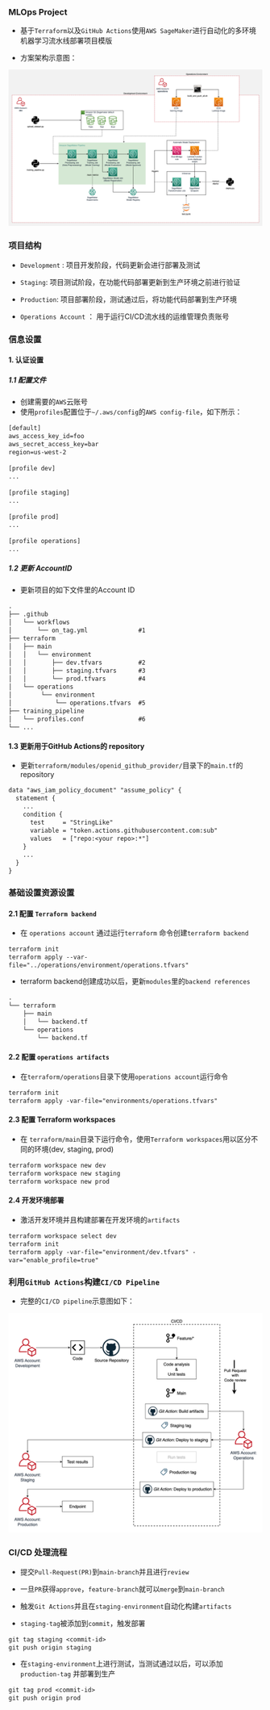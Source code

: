 ### MLOps Project

- 基于`Terraform`以及`GitHub Actions`使用`AWS SageMaker`进行自动化的多环境机器学习流水线部署项目模版

- 方案架构示意图：

![img_1.png](img_1.png)

### 项目结构

- `Development` : 项目开发阶段，代码更新会进行部署及测试

- `Staging`: 项目测试阶段，在功能代码部署更新到生产环境之前进行验证

- `Production`: 项目部署阶段，测试通过后，将功能代码部署到生产环境

- `Operations Account` ： 用于运行CI/CD流水线的运维管理负责账号

### 信息设置

#### 1. 认证设置

##### 1.1 配置文件

- 创建需要的`AWS`云账号
- 使用`profiles`配置位于`~/.aws/config`的`AWS config-file`，如下所示：

```
[default]
aws_access_key_id=foo
aws_secret_access_key=bar
region=us-west-2

[profile dev]
...

[profile staging]
...

[profile prod]
...

[profile operations]
...
```
##### 1.2 更新 AccountID
- 更新项目的如下文件里的Account ID
```
.
├── .github
│   └── workflows
│       └── on_tag.yml              #1
├── terraform
│   ├── main
│   │   └── environment
│   │       ├── dev.tfvars          #2
│   │       ├── staging.tfvars      #3
│   │       └── prod.tfvars         #4
│   └── operations
│        └── environment
│            └── operations.tfvars  #5
├── training_pipeline
│   └── profiles.conf               #6
└── ...
```
#### 1.3 更新用于GitHub Actions的 repository 

- 更新`terraform/modules/openid_github_provider/`目录下的`main.tf`的repository 

```
data "aws_iam_policy_document" "assume_policy" {
  statement {
    ...
    condition {
      test     = "StringLike"
      variable = "token.actions.githubusercontent.com:sub"
      values   = ["repo:<your repo>:*"] 
    }
    ...
  }
}
```

### 基础设置资源设置

#### 2.1 配置 `Terraform backend`

- 在 `operations account` 通过运行`terraform` 命令创建`terraform backend`

```
terraform init
terraform apply --var-file="../operations/environment/operations.tfvars"
```
- terraform backend创建成功以后，更新`modules`里的`backend references`

```
.
└── terraform
    ├── main
    │   └── backend.tf
    └── operations
        └── backend.tf
```
#### 2.2 配置 `operations artifacts`

- 在`terraform/operations`目录下使用`operations account`运行命令

```
terraform init
terraform apply -var-file="environments/operations.tfvars"
```
#### 2.3 配置 Terraform workspaces

- 在 `terraform/main`目录下运行命令，使用`Terraform workspaces`用以区分不同的环境(dev, staging, prod)
```
terraform workspace new dev
terraform workspace new staging
terraform workspace new prod
```
#### 2.4 开发环境部署

- 激活开发环境并且构建部署在开发环境的`artifacts`
```
terraform workspace select dev
terraform init
terraform apply -var-file="environment/dev.tfvars" -var="enable_profile=true"
```

### 利用`GitHub Actions`构建`CI/CD Pipeline`

- 完整的`CI/CD pipeline`示意图如下：

![img.png](img.png)

### CI/CD 处理流程

- 提交`Pull-Request(PR)`到`main-branch`并且进行`review`

- 一旦`PR`获得`approve`，`feature-branch`就可以`merge`到`main-branch`

- 触发`Git Actions`并且在`staging-environment`自动化构建`artifacts`

- `staging-tag`被添加到`commit`，触发部署
```
git tag staging <commit-id>
git push origin staging
```
- 在`staging-environment`上进行测试，当测试通过以后，可以添加`production-tag` 并部署到生产

```
git tag prod <commit-id>
git push origin prod
```
